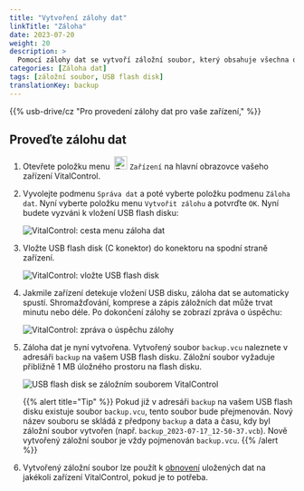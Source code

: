 ```yaml
---
title: "Vytvoření zálohy dat"
linkTitle: "Záloha"
date: 2023-07-20
weight: 20
description: >
  Pomocí zálohy dat se vytvoří záložní soubor, který obsahuje všechna data uložená na zařízení VitalControl.
categories: [Záloha dat]
tags: [záložní soubor, USB flash disk]
translationKey: backup
---
```

{{% usb-drive/cz "Pro provedení zálohy dat pro vaše zařízení," %}}

## Proveďte zálohu dat

1. Otevřete položku menu &nbsp;<img src="/icons/device.svg" width="23" align="bottom" alt="Zařízení" /> `Zařízení` na hlavní obrazovce vašeho zařízení VitalControl.

2. Vyvolejte podmenu `Správa dat` a poté vyberte položku podmenu `Záloha dat`. Nyní vyberte položku menu `Vytvořit zálohu` a potvrďte `OK`. Nyní budete vyzváni k vložení USB flash disku:

   ![VitalControl: cesta menu záloha dat](../images/backup.png "Vyvolejte zálohu dat")

3. Vložte USB flash disk (C konektor) do konektoru na spodní straně zařízení.

   ![VitalControl: vložte USB flash disk](/images/firmware/update/plug-in-dual-usb-stick.svg "Vložte USB flash disk")

4. Jakmile zařízení detekuje vložení USB disku, záloha dat se automaticky spustí. Shromažďování, komprese a zápis záložních dat může trvat minutu nebo déle. Po dokončení zálohy se zobrazí zpráva o úspěchu:

   ![VitalControl: zpráva o úspěchu zálohy](../images/backup-done.png "Úspěšná záloha dat")

5. Záloha dat je nyní vytvořena. Vytvořený soubor `backup.vcu` naleznete v adresáři `backup` na vašem USB flash disku. Záložní soubor vyžaduje přibližně 1 MB úložného prostoru na flash disku.

   ![USB flash disk se záložním souborem VitalControl](../images/backup-file.png "USB flash disk se záložním souborem")

   {{% alert title="Tip" %}}
  Pokud již v adresáři `backup` na vašem USB flash disku existuje soubor `backup.vcu`, tento soubor bude přejmenován. Nový název souboru se skládá z předpony `backup` a data a času, kdy byl záložní soubor vytvořen (např. `backup_2023-07-17_12-50-37.vcb`). Nově vytvořený záložní soubor je vždy pojmenován `backup.vcu`.
    {{% /alert %}}


6. Vytvořený záložní soubor lze použít k [obnovení](../restore) uložených dat na jakékoli zařízení VitalControl, pokud je to potřeba.
